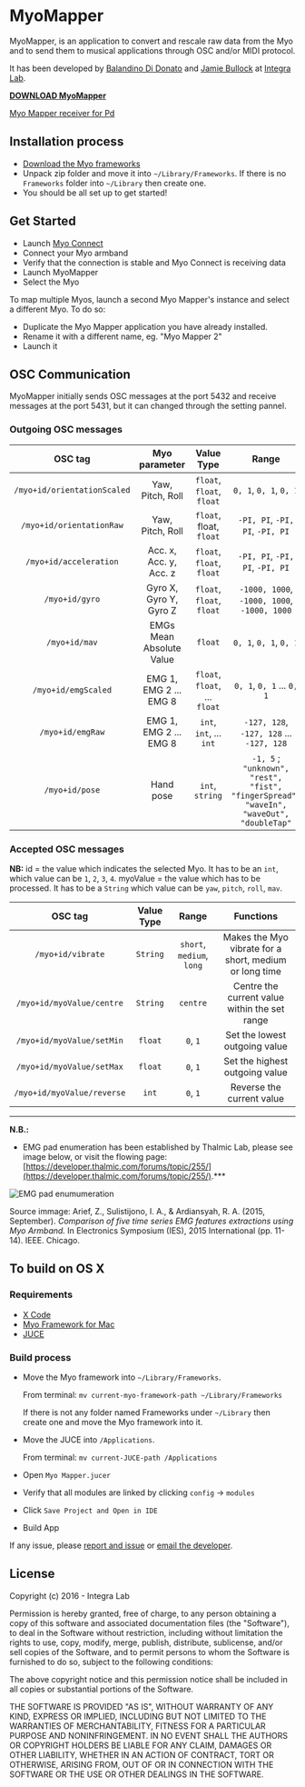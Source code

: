 
# MyoMapper
MyoMapper, is an application to convert and rescale raw data from the Myo and to send them to musical applications through OSC and/or MIDI protocol.

It has been developed by [Balandino Di Donato](http://www.balandinodidonato.com) and [Jamie Bullock](http://jamiebullock.com/) at [Integra Lab](http://www.integra.io/lab).

[**DOWNLOAD MyoMapper**](https://github.com/balandinodidonato/MyoMapper/releases)

[Myo Mapper receiver for Pd](https://github.com/balandinodidonato/MyoMapper/tree/master/examples/Pd)

## Installation process
- [Download the Myo frameworks](http://developer.thalmic.com/login/redirect/?next=/downloads)
- Unpack zip folder and move it into `~/Library/Frameworks`. If there is no `Frameworks` folder into `~/Library` then create one.
- You should be all set up to get started!


## Get Started
- Launch [Myo Connect](https://developer.thalmic.com/downloads)
- Connect your Myo armband
- Verify that the connection is stable and Myo Connect is receiving data
- Launch MyoMapper
- Select the Myo

To map multiple Myos, launch a second Myo Mapper's instance and select a different Myo. To do so:
- Duplicate the Myo Mapper application you have already installed.
- Rename it with a different name, eg. "Myo Mapper 2"
- Launch it

## OSC Communication
MyoMapper initially sends OSC messages at the port 5432 and receive messages at the port 5431, but it can changed through the setting pannel.

### Outgoing OSC messages
| OSC tag             | Myo parameter            | Value Type               | Range       |
| :---:               | :---:                    | :---:                    |:---:        |
| `/myo+id/orientationScaled`  | Yaw, Pitch, Roll         | `float`, `float`, `float`      | `0, 1`, `0, 1`, `0, 1`        |
| `/myo+id/orientationRaw`     | Yaw, Pitch, Roll         | `float`, float, `float`      | `-PI, PI`, `-PI, PI`, `-PI, PI`     |
| `/myo+id/acceleration`       | Acc. x, Acc. y, Acc. z   | `float`, `float`, `float`      | `-PI, PI`, `-PI, PI`, `-PI, PI`     |
| `/myo+id/gyro`               | Gyro X, Gyro Y, Gyro Z   | `float`, `float`, `float`      | `-1000, 1000`, `-1000, 1000`, `-1000, 1000` |
| `/myo+id/mav`                | EMGs Mean Absolute Value | `float`                    | `0, 1`, `0, 1`, `0, 1`        |
| `/myo+id/emgScaled`          | EMG 1, EMG 2 ... EMG 8   | `float`, `float`, ... `float`  | `0, 1`, `0, 1` ... `0, 1`        |
| `/myo+id/emgRaw`             | EMG 1, EMG 2 ... EMG 8   | `int`, `int`, ... `int`        | `-127, 128`, `-127, 128` ... `-127, 128`   |
| `/myo+id/pose`               | Hand pose                | `int`, `string`              | `-1, 5` ; `"unknown", "rest",  "fist", "fingerSpread", "waveIn", "waveOut", "doubleTap"` |

### Accepted OSC messages

**NB:**
id = the value which indicates the selected Myo. It has to be an `int`, which value can be `1`, `2`, `3`, `4`.
myoValue = the value which has to be processed. It has to be a `String` which value can be `yaw`, `pitch`, `roll`, `mav`.

| OSC tag                    | Value Type | Range                     | Functions                                              |
| :---:                      | :---:      | :---:                     |  :---:                                                 |
| `/myo+id/vibrate`            | `String`   | `short`, `medium`, `long` | Makes the Myo vibrate for a short, medium or long time |
| `/myo+id/myoValue/centre`    | `String`   | `centre`                  | Centre the current value within the set range          |
| `/myo+id/myoValue/setMin`    | `float`    |  `0`, `1`                 | Set the lowest outgoing value                          |
| `/myo+id/myoValue/setMax`    | `float`    |  `0`, `1`                 | Set the highest outgoing value                         |
| `/myo+id/myoValue/reverse`   | `int`      |  `0`, `1`                 | Reverse the current value                              |

---

**N.B.:**

- EMG pad enumeration has been established by Thalmic Lab, please see image below, or visit the flowing page: [https://developer.thalmic.com/forums/topic/255/](https://developer.thalmic.com/forums/topic/255/).***

![EMG pad enumumeration](http://i59.tinypic.com/1zyez3r.jpg "EMG pad enumumeration")

Source immage: Arief, Z., Sulistijono, I. A., & Ardiansyah, R. A. (2015, September). *Comparison of five time series EMG features extractions using Myo Armband.* In Electronics Symposium (IES), 2015 International (pp. 11-14). IEEE. Chicago.


## To build on OS X

### Requirements

- [X Code](https://developer.apple.com/xcode/)
- [Myo Framework for Mac](https://developer.thalmic.com/downloads)
- [JUCE](https://www.juce.com/get-juce)

### Build process

- Move the Myo framework into `~/Library/Frameworks`.

  From terminal: `mv current-myo-framework-path ~/Library/Frameworks`

  If there is not any folder named Frameworks under `~/Library` then create one and move the Myo framework into it.

- Move the JUCE into `/Applications`.

  From terminal: `mv current-JUCE-path /Applications`

- Open `Myo Mapper.jucer`
- Verify that all modules are linked by clicking `config` -> `modules`
- Click `Save Project and Open in IDE`
- Build App

If any issue, please [report and issue](https://github.com/balandinodidonato/MyoMapper/issues) or [email the developer](info@balandinodidonato.com).

## License

Copyright (c)  2016 - Integra Lab

Permission is hereby granted, free of charge, to any person obtaining a copy
of this software and associated documentation files (the "Software"), to deal
in the Software without restriction, including without limitation the rights
to use, copy, modify, merge, publish, distribute, sublicense, and/or sell
copies of the Software, and to permit persons to whom the Software is
furnished to do so, subject to the following conditions:

The above copyright notice and this permission notice shall be included in
all copies or substantial portions of the Software.

THE SOFTWARE IS PROVIDED "AS IS", WITHOUT WARRANTY OF ANY KIND, EXPRESS OR
IMPLIED, INCLUDING BUT NOT LIMITED TO THE WARRANTIES OF MERCHANTABILITY,
FITNESS FOR A PARTICULAR PURPOSE AND NONINFRINGEMENT. IN NO EVENT SHALL THE
AUTHORS OR COPYRIGHT HOLDERS BE LIABLE FOR ANY CLAIM, DAMAGES OR OTHER
LIABILITY, WHETHER IN AN ACTION OF CONTRACT, TORT OR OTHERWISE, ARISING FROM,
OUT OF OR IN CONNECTION WITH THE SOFTWARE OR THE USE OR OTHER DEALINGS IN
THE SOFTWARE.

